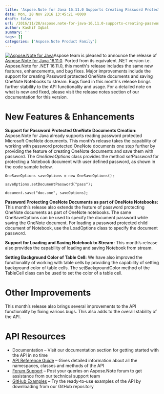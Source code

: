 ```yaml
---
title: 'Aspose.Note for Java 16.11.0 Supports Creating Password Protected OneNote Documents'
date: Mon, 28 Nov 2016 13:45:21 +0000
draft: false
url: /2016/11/28/aspose.note-for-java-16.11.0-supports-creating-password-protected-onenote-documents/
author: Kashif Iqbal
summary: ''
tags: []
categories: ['Aspose.Note Product Family']
---
```


[![][1]](https://blog.aspose.com/wp-content/uploads/sites/2/2016/11/aspose_note-for-java.png)Aspose team is pleased to announce the release of [Aspose.Note for Java 16.11.0][2]. Ported from its equivalent .NET version i.e. Aspose.Note for .NET 16.11.0, this month's release includes the same new features, enhancements, and bug fixes. Major improvements include the support for creating Password protected OneNote documents and saving OneNote Notebooks to stream. Bugs fixed in this month's release brings further stability to the API functionality and usage. For a detailed note on what is new and fixed, please visit the release notes section of our documentation for this version.

# New Features & Enhancements

**Support for Password Protected OneNote Documents Creation:** Aspose.Note for Java already supports reading password protected Microsoft OneNote documents. This month’s release takes the capability of working with password protected OneNote documents one step further by providing the feature of creating OneNote documents and save them with password. The _OneSaveOptions_ class provides the method _setPassword_ for protecting a Notebook document with user defined password, as shown in the code sample below.

```
OneSaveOptions saveOptions = new OneSaveOptions();

saveOptions.setDocumentPassword("pass");

document.save("doc.one", saveOptions); 
```

**Password Protecting OneNote Documents as part of OneNote Notebooks:** This month’s release also extends the feature of password protecting OneNote documents as part of OneNote notebooks. The same OneSaveOptions can be used to specify the document password while saving the OneNote document. For loading a password protected child document of Notebook, use the LoadOptions class to specify the document password.

**Support for Loading and Saving Notebook to Stream:** This month’s release also provides the capability of loading and saving Notebook from stream.

**Setting Background Color of Table Cell:** We have also improved the functionality of working with table cells by providing the capability of setting background color of table cells. The setBackgroundColor method of the TableCell class can be used to set the color of a table cell.

# Other Improvements

This month’s release also brings several improvements to the API functionality by fixing various bugs. This also adds to the overall stability of the API.

# API Resources

*   Documentation – Visit our documentation section for getting started with the API in no time
*   [API Reference Guide][3] – Gives detailed information about all the namespaces, classes and methods of the API
*   [Forum Support][4] – Post your queries on Aspose.Note forum to get assistance from our technical support team
*   [GitHub Examples][5] – Try the ready-to-use examples of the API by downloading from our GitHub repository




[1]: https://blog.aspose.com/wp-content/uploads/sites/2/2016/11/aspose_note-for-java.png "Aspose.Note for Java"
[2]: http://downloads.aspose.com/note/java/new-releases/aspose.note-for-java-16.11.0/
[3]: http://www.aspose.com/api/java/note
[4]: https://forum.aspose.com/c/note
[5]: https://github.com/aspose-note/Aspose.Note-for-Java





